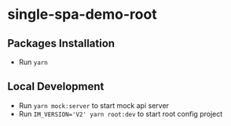 # single-spa-demo-root

## Packages Installation

- Run `yarn`

## Local Development

- Run `yarn mock:server` to start mock api server
- Run `IM_VERSION='V2' yarn root:dev` to start root config project